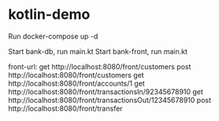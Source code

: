 # kotlin-demo

Run docker-compose up -d

Start bank-db, run main.kt
Start bank-front, run main.kt

front-url:
get http://localhost:8080/front/customers
post http://localhost:8080/front/customers
get http://localhost:8080/front/accounts/1
get http://localhost:8080/front/transactionsIn/92345678910
get http://localhost:8080/front/transactionsOut/12345678910
post http://localhost:8080/front/transfer
